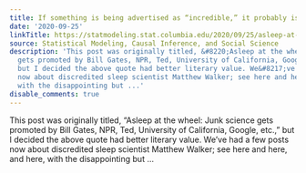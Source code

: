 ```yaml
---
title: If something is being advertised as “incredible,” it probably is.
date: '2020-09-25'
linkTitle: https://statmodeling.stat.columbia.edu/2020/09/25/asleep-at-the-wheel-junk-science-gets-promoted-by-bill-gates-npr-ted-university-of-california-google-etc/
source: Statistical Modeling, Causal Inference, and Social Science
description: 'This post was originally titled, &#8220;Asleep at the wheel: Junk science
  gets promoted by Bill Gates, NPR, Ted, University of California, Google, etc.,&#8221;
  but I decided the above quote had better literary value. We&#8217;ve had a few posts
  now about discredited sleep scientist Matthew Walker; see here and here, and here,
  with the disappointing but ...'
disable_comments: true
---
```

This post was originally titled, &#8220;Asleep at the wheel: Junk science gets promoted by Bill Gates, NPR, Ted, University of California, Google, etc.,&#8221; but I decided the above quote had better literary value. We&#8217;ve had a few posts now about discredited sleep scientist Matthew Walker; see here and here, and here, with the disappointing but ...